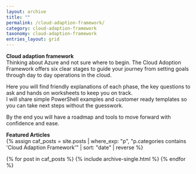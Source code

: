```yaml
---
layout: archive
title: ""
permalink: /cloud-adaption-framework/
category: cloud-adaption-framework
taxonomy: cloud-adaption-framework
entries_layout: grid
---
```

**Cloud adaption framework**<br>
Thinking about Azure and not sure where to begin. The Cloud Adoption Framework offers six clear stages to guide your journey from setting goals through day to day operations in the cloud. 

Here you will find friendly explanations of each phase, the key questions to ask and hands on worksheets to keep you on track.<br>
I will share simple PowerShell examples and customer ready templates so you can take next steps without the guesswork. 

By the end you will have a roadmap and tools to move forward with confidence and ease.

**Featured Articles**<br>
{% assign caf_posts = site.posts
  | where_exp: "p", "p.categories contains 'Cloud Adaption Framework'"
  | sort: "date"
  | reverse %}

{% for post in caf_posts %}
  {% include archive-single.html %}
{% endfor %}


